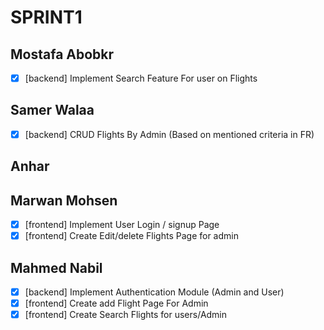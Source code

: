 # SPRINT1

## Mostafa Abobkr

- [x] [backend] Implement Search Feature For user on Flights

## Samer Walaa

- [x] [backend] CRUD Flights By Admin (Based on mentioned criteria in FR)

## Anhar


## Marwan Mohsen

- [x] [frontend] Implement User Login / signup Page
- [x] [frontend] Create Edit/delete Flights Page for admin

## Mahmed Nabil

- [x] [backend] Implement Authentication Module (Admin and User)
- [x] [frontend] Create add Flight Page For Admin
- [x] [frontend] Create Search Flights for users/Admin
